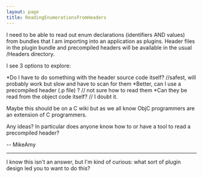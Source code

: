 ```yaml
---
layout: page
title: ReadingEnumerationsFromHeaders
---
```


I need to be able to read out enum declarations (identifiers AND values) from bundles that I am importing into an application as plugins. Header files in the plugin bundle and precompiled headers will be available in the usual /Headers directory. 

I see 3 options to explore:

*Do I have to do something with the header source code itself? //safest, will probably work but slow and have to scan for them
*Better, can I use a precompiled header (.p file) ? // not sure how to read them
*Can they be read from the object code itself? // I doubt it.


Maybe this should be on a C wiki but as we all know ObjC programmers are an extension of C programmers.

Any ideas? In particular does anyone know how to or have a tool to read a precompiled header?

-- MikeAmy

----

I know this isn't an answer, but I'm kind of curious: what sort of plugin design led you to want to do this?

